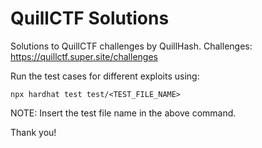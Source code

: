 # QuillCTF Solutions

Solutions to QuillCTF challenges by QuillHash.
Challenges: https://quillctf.super.site/challenges

Run the test cases for different exploits using:

```shell
npx hardhat test test/<TEST_FILE_NAME>
```
NOTE: Insert the test file name in the above command.

Thank you!